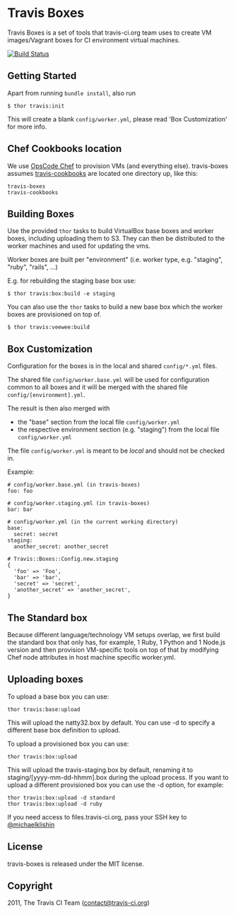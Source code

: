 # Travis Boxes

Travis Boxes is a set of tools that travis-ci.org team uses to create VM images/Vagrant boxes for CI environment virtual machines.

[![Build Status](https://secure.travis-ci.org/travis-ci/travis-boxes.png)](http://travis-ci.org/travis-ci/travis-boxes)

## Getting Started

Apart from running `bundle install`, also run

    $ thor travis:init

This will create a blank `config/worker.yml`, please read 'Box Customization' for more info.

## Chef Cookbooks location

We use [OpsCode Chef](http://www.opscode.com/chef/) to provision VMs (and everything else). travis-boxes assumes [travis-cookbooks](https://github.com/travis-ci/travis-cookbooks) are
located one directory up, like this:

    travis-boxes
    travis-cookbooks


## Building Boxes

Use the provided `thor` tasks to build VirtualBox base boxes and worker boxes, including uploading them to S3. They can then be distributed to the worker machines and used for updating the vms.

Worker boxes are built per "environment" (i.e. worker type, e.g. "staging", "ruby", "rails", ...)

E.g. for rebuilding the staging base box use:

    $ thor travis:box:build -e staging

You can also use the `thor` tasks to build a new base box which the worker boxes are provisioned on top of.

    $ thor travis:veewee:build

## Box Customization

Configuration for the boxes is in the local and shared `config/*.yml` files.

The shared file `config/worker.base.yml` will be used for configuration common to all boxes and it will be merged with the shared file `config/[environment].yml`.

The result is then also merged with

* the "base" section from the local file `config/worker.yml`
* the respective environment section (e.g. "staging") from the local file `config/worker.yml`

The file `config/worker.yml` is meant to be *local* and should not be checked in.

Example:

    # config/worker.base.yml (in travis-boxes)
    foo: foo

    # config/worker.staging.yml (in travis-boxes)
    bar: bar

    # config/worker.yml (in the current working directory)
    base:
      secret: secret
    staging:
      another_secret: another_secret

    # Travis::Boxes::Config.new.staging
    {
      'foo' => 'Foo',
      'bar' => 'bar',
      'secret' => 'secret',
      'another_secret' => 'another_secret',
    }

## The Standard box

Because different language/technology VM setups overlap, we first build the standard box that only has, for example, 1 Ruby, 1 Python and 1 Node.js version and then provision VM-specific tools on top of that by modifying Chef node attributes in host machine specific worker.yml.


## Uploading boxes

To upload a base box you can use:

    thor travis:base:upload

This will upload the natty32.box by default. You can use -d to specify a different base box definition to upload.

To upload a provisioned box you can use:

    thor travis:box:upload

This will upload the travis-staging.box by default, renaming it to staging/[yyyy-mm-dd-hhmm].box during the upload process. If you want to upload a different provisioned box you can use the -d option, for example:

    thor travis:box:upload -d standard
    thor travis:box:upload -d ruby

If you need access to files.travis-ci.org, pass your SSH key to [@michaelklishin](https://github.com/michaelklishin)


## License

travis-boxes is released under the MIT license.


## Copyright

2011, The Travis CI Team (contact@travis-ci.org)
